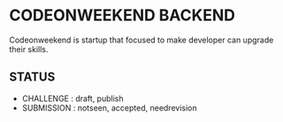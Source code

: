 # CODEONWEEKEND BACKEND
Codeonweekend is startup that focused to make developer can upgrade their skills.

## STATUS
- CHALLENGE : draft, publish
- SUBMISSION : notseen, accepted, needrevision
